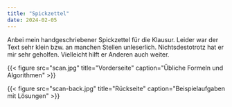 ```yaml
---
title: "Spickzettel"
date: 2024-02-05
---
```


Anbei mein handgeschriebener Spickzettel für die Klausur. Leider war der Text sehr klein bzw. an manchen Stellen unleserlich. Nichtsdestotrotz hat er mir sehr geholfen. Vielleicht hilft er Anderen auch weiter.

{{< figure src="scan.jpg" title="Vorderseite" caption="Übliche Formeln und Algorithmen" >}}

{{< figure src="scan-back.jpg" title="Rückseite" caption="Beispielaufgaben mit Lösungen" >}}